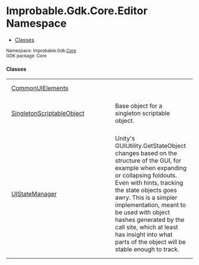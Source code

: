 
# Improbable.Gdk.Core.Editor Namespace
<nav id="pageToc" class="page-toc"><ul><li><a href="#classes">Classes</a>
</ul></nav>
<sup>
Namespace: Improbable.Gdk.<a href="{{.Site.BaseURL}}/api/core-index">Core</a><br/>
GDK package: Core<br />
</sup>


</p>

#### Classes

<table>
<tr>
<td style="padding: 14px; border: none; width: 25ch"><a href="{{.Site.BaseURL}}/api/core/editor/common-ui-elements">CommonUIElements</a></td>
<td style="padding: 14px; border: none;"></td>
</tr>
<tr>
<td style="padding: 14px; border: none; width: 25ch"><a href="{{.Site.BaseURL}}/api/core/editor/singleton-scriptable-object">SingletonScriptableObject</a></td>
<td style="padding: 14px; border: none;">Base object for a singleton scriptable object. </td>
</tr>
<tr>
<td style="padding: 14px; border: none; width: 25ch"><a href="{{.Site.BaseURL}}/api/core/editor/ui-state-manager">UIStateManager</a></td>
<td style="padding: 14px; border: none;">Unity's GUIUtility.GetStateObject changes based on the structure of the GUI, for example when expanding or collapsing foldouts. Even with hints, tracking the state objects goes awry. This is a simpler implementation, meant to be used with object hashes generated by the call site, which at least has insight into what parts of the object will be stable enough to track. </td>
</tr>
</table>





